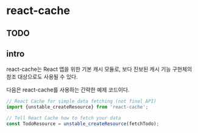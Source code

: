 # react-cache

## TODO

## intro
react-cache는 React 앱을 위한 기본 캐시 모듈로, 보다 진보된 캐시 기능 구현체의 참조 대상으로도 사용될 수 있다.

다음은 react-cache를 사용하는 간략한 예제 코드이다. 
```jsx
// React Cache for simple data fetching (not final API)
import {unstable_createResource} from 'react-cache';

// Tell React Cache how to fetch your data
const TodoResource = unstable_createResource(fetchTodo);  
```